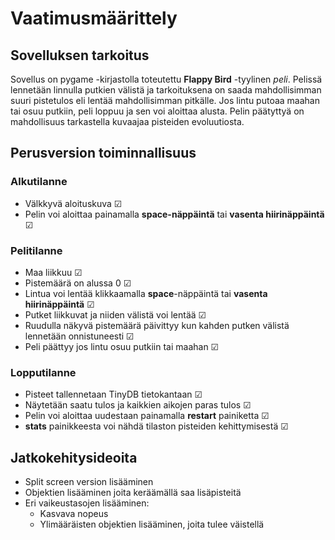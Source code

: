 # Vaatimusmäärittely

## Sovelluksen tarkoitus

Sovellus on pygame -kirjastolla toteutettu **Flappy Bird** -tyylinen _peli_. Pelissä lennetään linnulla putkien välistä ja tarkoituksena on saada mahdollisimman suuri pistetulos eli lentää mahdollisimman pitkälle. Jos lintu putoaa maahan tai osuu putkiin, peli loppuu ja sen voi aloittaa alusta. Pelin päätyttyä on mahdollisuus tarkastella kuvaajaa pisteiden evoluutiosta.

## Perusversion toiminnallisuus

### Alkutilanne

- Välkkyvä aloituskuva &#9745;
- Pelin voi aloittaa painamalla **space-näppäintä** tai **vasenta hiirinäppäintä** &#9745;

### Pelitilanne

- Maa liikkuu &#9745;
- Pistemäärä on alussa 0 &#9745;
- Lintua voi lentää klikkaamalla **space**-näppäintä tai **vasenta hiirinäppäintä** &#9745;
- Putket liikkuvat ja niiden välistä voi lentää &#9745;
- Ruudulla näkyvä pistemäärä päivittyy kun kahden putken välistä lennetään onnistuneesti &#9745;
- Peli päättyy jos lintu osuu putkiin tai maahan &#9745;

### Lopputilanne

- Pisteet tallennetaan TinyDB tietokantaan &#9745;
- Näytetään saatu tulos ja kaikkien aikojen paras tulos &#9745;
- Pelin voi aloittaa uudestaan painamalla **restart** painiketta &#9745;
- **stats** painikkeesta voi nähdä tilaston pisteiden kehittymisestä &#9745;

## Jatkokehitysideoita

- Split screen version lisääminen
- Objektien lisääminen joita keräämällä saa lisäpisteitä
- Eri vaikeustasojen lisääminen:
  - Kasvava nopeus
  - Ylimääräisten objektien lisääminen, joita tulee väistellä
